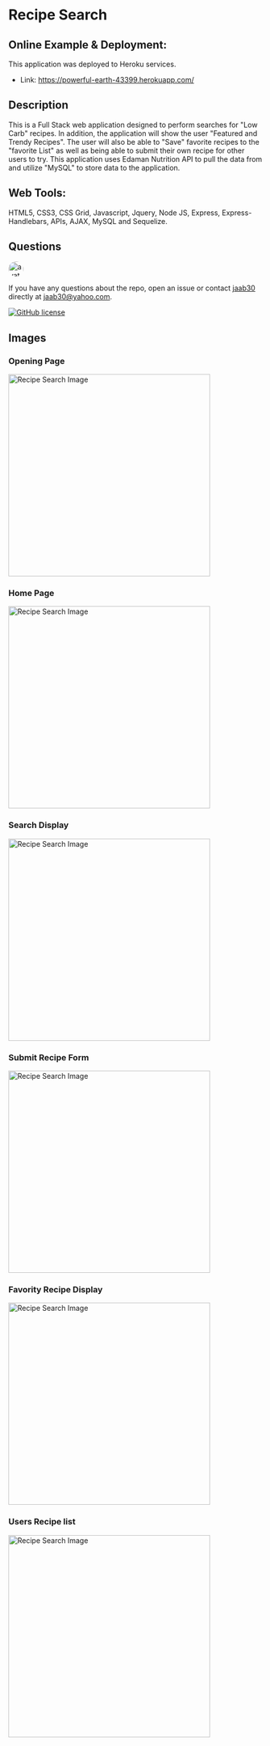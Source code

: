 # Recipe Search

## Online Example & Deployment:

This application was deployed to Heroku services.
-   Link: https://powerful-earth-43399.herokuapp.com/

## Description

This is a Full Stack web application designed to perform searches for "Low Carb" recipes. In addition, the application will show the user "Featured and Trendy Recipes". The user will also be able to "Save" favorite recipes to the "favorite List" as well as being able to submit their own recipe for other users to try.
This application uses Edaman Nutrition API to pull the data from and utilize "MySQL" to store data to the application. 

## Web Tools:
HTML5, CSS3, CSS Grid, Javascript, Jquery, Node JS, Express, Express-Handlebars, APIs, AJAX, MySQL and Sequelize.

## Questions

<img src="https://avatars0.githubusercontent.com/u/40499942?v=4" alt="avatar" style="border-radius: 16px" width="30" />

If you have any questions about the repo, open an issue or contact [jaab30](https://github.com/jaab30) directly at jaab30@yahoo.com.

[![GitHub license](https://img.shields.io/badge/license-MIT-blue.svg)](https://github.com/jaab30/recipe_search)

## Images

### Opening Page
<img src="https://user-images.githubusercontent.com/40499942/52905950-58ab5600-3210-11e9-90ca-ae877e42d16e.png" alt="Recipe Search Image" width="400px"><br>

### Home Page
<img src="https://user-images.githubusercontent.com/40499942/52905951-58ab5600-3210-11e9-9ce4-9bc4f3a8e31f.png" alt="Recipe Search Image" width="400px"><br>

### Search Display
<img src="https://user-images.githubusercontent.com/40499942/52905952-58ab5600-3210-11e9-9e3f-3647e74dcf73.png" alt="Recipe Search Image" width="400px"><br>

### Submit Recipe Form
<img src="https://user-images.githubusercontent.com/40499942/52905953-58ab5600-3210-11e9-96fe-0baa5cfe7584.png" alt="Recipe Search Image" width="400px"><br>

### Favority Recipe Display
<img src="https://user-images.githubusercontent.com/40499942/52905954-58ab5600-3210-11e9-9309-dbbddacfb714.png" alt="Recipe Search Image" width="400px"><br>

### Users Recipe list
<img src="https://user-images.githubusercontent.com/40499942/52905955-58ab5600-3210-11e9-9f5f-4ee1de6a3516.png" alt="Recipe Search Image" width="400px">

